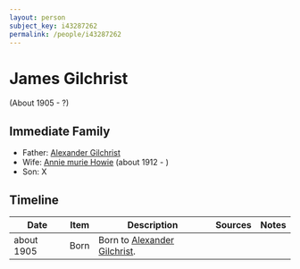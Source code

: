 ```yaml
---
layout: person
subject_key: i43287262
permalink: /people/i43287262
---
```


# James Gilchrist
(About 1905 - ?)

## Immediate Family

* Father: [Alexander Gilchrist](./@61092708@-alexander-gilchrist-b-d.md)
* Wife: [Annie murie Howie](./@89893535@-annie-murie-howie-b1912-d.md) (about 1912 - )
* Son: X

## Timeline

Date | Item | Description | Sources | Notes
---|---|---|---|---
about 1905 | Born | Born to [Alexander Gilchrist](./@61092708@-alexander-gilchrist-b-d.md). |  | 

